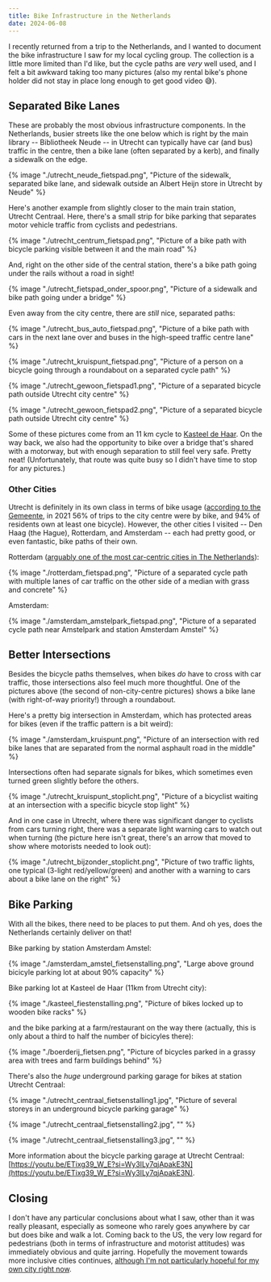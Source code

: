```yaml
---
title: Bike Infrastructure in the Netherlands
date: 2024-06-08
---
```


I recently returned from a trip to the Netherlands, and I wanted to document
the bike infrastructure I saw for my local cycling group. The collection is a
little more limited than I'd like, but the cycle paths are _very_ well used,
and I felt a bit awkward taking too many pictures (also my rental bike's phone
holder did not stay in place long enough to get good video 😅).

## Separated Bike Lanes

These are probably the most obvious infrastructure components. In the
Netherlands, busier streets like the one below which is right by the
main library -- Bibliotheek Neude -- in Utrecht can typically have car
(and bus) traffic in the centre, then a bike lane (often separated by a
kerb), and finally a sidewalk on the edge.

{% image "./utrecht_neude_fietspad.png", "Picture of the sidewalk, separated bike lane, and sidewalk outside an Albert Heijn store in Utrecht by Neude" %}

Here's another example from slightly closer to the main train station, Utrecht
Centraal. Here, there's a small strip for bike parking that separates motor
vehicle traffic from cyclists and pedestrians.

{% image "./utrecht_centrum_fietspad.png", "Picture of a bike path with bicycle parking visible between it and the main road" %}

And, right on the other side of the central station, there's a bike path
going under the rails without a road in sight!

{% image "./utrecht_fietspad_onder_spoor.png", "Picture of a sidewalk and bike path going under a bridge" %}

Even away from the city centre, there are _still_ nice, separated paths:

{% image "./utrecht_bus_auto_fietspad.png", "Picture of a bike path with cars in the next lane over and buses in the high-speed traffic centre lane" %}

{% image "./utrecht_kruispunt_fietspad.png", "Picture of a person on a bicycle going through a roundabout on a separated cycle path" %}

{% image "./utrecht_gewoon_fietspad1.png", "Picture of a separated bicycle path  outside Utrecht city centre" %}

{% image "./utrecht_gewoon_fietspad2.png", "Picture of a separated bicycle path  outside Utrecht city centre" %}

Some of these pictures come from an 11 km cycle to
[Kasteel de Haar](https://www.kasteeldehaar.nl/). On the way back, we also
had the opportunity to bike over a bridge that's shared with a motorway, but
with enough separation to still feel very safe. Pretty neat! (Unfortunately,
that route was quite busy so I didn't have time to stop for any pictures.)

### Other Cities

Utrecht is definitely in its own class in terms of bike usage
([according to the Gemeente](https://www.utrecht.nl/city-of-utrecht/mobility/cycling/),
in 2021 56% of trips to the city centre were by bike, and 94% of residents
own at least one bicycle). However, the other cities I visited --
Den Haag (the Hague), Rotterdam, and Amsterdam -- each had pretty good,
or even fantastic, bike paths of their own.

Rotterdam ([arguably one of the most car-centric cities in The Netherlands](https://youtu.be/22ovt1EMULY?si=GKvoeFfJ6jyg8Rtv)):

{% image "./rotterdam_fietspad.png", "Picture of a separated cycle path with multiple lanes of car traffic on the other side of a median with grass and concrete" %}

Amsterdam:

{% image "./amsterdam_amstelpark_fietspad.png", "Picture of a separated cycle path near Amstelpark and station Amsterdam Amstel" %}

## Better Intersections

Besides the bicycle paths themselves, when bikes _do_ have to cross with
car traffic, those intersections also feel much more thoughtful.
One of the pictures above (the second of non-city-centre pictures)
shows a bike lane (with right-of-way priority!) through a roundabout.

Here's a pretty big intersection in Amsterdam, which has protected areas
for bikes (even if the traffic pattern is a bit weird):

{% image "./amsterdam_kruispunt.png", "Picture of an intersection with red bike lanes that are separated from the normal asphault road in the middle" %}

Intersections often had separate signals for bikes, which sometimes
even turned green slightly before the others.

{% image "./utrecht_kruispunt_stoplicht.png", "Picture of a bicyclist waiting at an intersection with a specific bicycle stop light" %}

And in one case in Utrecht, where there was significant danger to cyclists from
cars turning right, there was a separate light warning cars to watch out when turning (the picture here isn't great, there's an arrow that moved to show
where motorists needed to look out):

{% image "./utrecht_bijzonder_stoplicht.png", "Picture of two traffic lights, one typical (3-light red/yellow/green) and another with a warning to cars about a bike lane on the right" %}

## Bike Parking

With all the bikes, there need to be places to put them. And oh yes, does the
Netherlands certainly deliver on that!

Bike parking by station Amsterdam Amstel:

{% image "./amsterdam_amstel_fietsenstalling.png", "Large above ground bicicyle parking lot at about 90% capacity" %}

Bike parking lot at Kasteel de Haar (11km from Utrecht city):

{% image "./kasteel_fiestenstalling.png", "Picture of bikes locked up to wooden bike racks" %}

and the bike parking at a farm/restaurant on the way there (actually, this is only about a third to half the number of bicicyles there):

{% image "./boerderij_fietsen.png", "Picture of bicycles parked in a grassy area with trees and farm buildings behind" %}

There's also the _huge_ underground parking garage for bikes at station Utrecht
Centraal:

{% image "./utrecht_centraal_fietsenstalling1.jpg", "Picture of several storeys in an underground bicycle parking garage" %}

{% image "./utrecht_centraal_fietsenstalling2.jpg", "" %}

{% image "./utrecht_centraal_fietsenstalling3.jpg", "" %}

More information about the bicycle parking garage at Utrecht Centraal:
[https://youtu.be/ETixg39_W_E?si=Wy3ILy7qjApakE3N](https://youtu.be/ETixg39_W_E?si=Wy3ILy7qjApakE3N).

## Closing

I don't have any particular conclusions about what I saw, other than it was
really pleasant, especially as someone who rarely goes anywhere by car
but does bike and walk a lot. Coming back to the US, the very low
regard for pedestrians (both in terms of infrastructure and motorist
attitudes) was immediately obvious and quite jarring. Hopefully the movement
towards more inclusive cities continues,
[although I'm not particularly hopeful for my own city right now](https://www.reddit.com/r/Waltham/comments/1azvw8b/mayor_opposed_to_closing_moody_st_to_cars_letter/).
